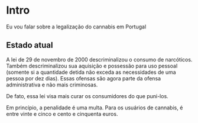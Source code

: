 
# Intro
Eu vou falar sobre a legalização do cannabis em Portugal

## Estado atual

A lei de 29 de novembro de 2000 descriminalizou o consumo de narcóticos.
Também descriminalizou sua aquisição e possessão para uso pessoal
(somente si a quantidade detida não exceda as necessidades de uma pessoa por dez dias).
Essas ofensas são agora parte da ofensa administrativa e não mais criminosas.

De fato, essa lei visa mais curar os consumidores do que puni-los.

Em princípio, a penalidade é uma multa. Para os usuários de cannabis, é entre vinte e cinco e cento e cinquenta euros.
